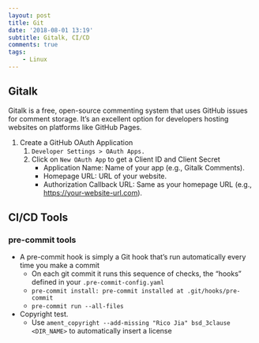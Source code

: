 ```yaml
---
layout: post
title: Git
date: '2018-08-01 13:19'
subtitle: Gitalk, CI/CD
comments: true
tags:
    - Linux
---
```


## Gitalk

Gitalk is a free, open-source commenting system that uses GitHub issues for comment storage. It’s an excellent option for developers hosting websites on platforms like GitHub Pages.

1. Create a GitHub OAuth Application
    1. `Developer Settings > OAuth Apps.`
    2. Click on `New OAuth App` to get a Client ID and Client Secret
        - Application Name: Name of your app (e.g., Gitalk Comments).
        - Homepage URL: URL of your website.
        - Authorization Callback URL: Same as your homepage URL (e.g., https://your-website-url.com).


## CI/CD Tools

### pre-commit tools
- A pre-commit hook is simply a Git hook that’s run automatically every time you make a commit
    - On each git commit it runs this sequence of checks, the “hooks” defined in your `.pre-commit-config.yaml`
    - `pre-commit install: pre-commit installed at .git/hooks/pre-commit`
    - `pre-commit run --all-files`
- Copyright test.
    - Use `ament_copyright --add-missing "Rico Jia" bsd_3clause <DIR_NAME>` to automatically insert a license 
